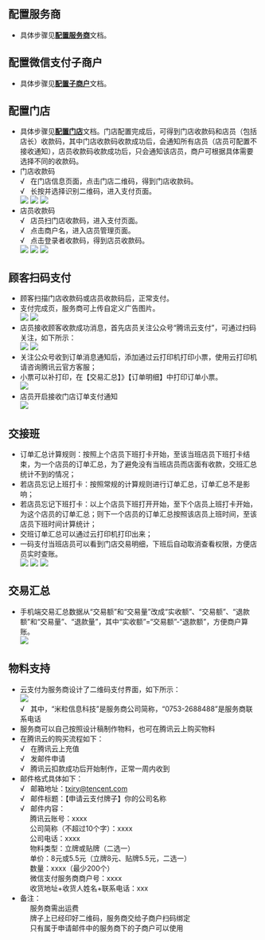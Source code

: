 ## 配置服务商
- 具体步骤见[**配置服务商**](/document/product/569/9796)文档。

## 配置微信支付子商户
- 具体步骤见[**配置子商户**](/document/product/569/9795)文档。

## 配置门店
- 具体步骤见[**配置门店**](/document/product/569/9795)文档。门店配置完成后，可得到门店收款码和店员（包括店长）收款码，其中门店收款码收款成功后，会通知所有店员（店员可配置不接收通知），店员收款码收款成功后，只会通知该店员，商户可根据具体需要选择不同的收款码。
- 门店收款码   
&radic;&nbsp;&nbsp;&nbsp;在门店信息页面，点击门店二维码，得到门店收款码。   
&radic;&nbsp;&nbsp;&nbsp;长按并选择识别二维码，进入支付页面。  
![](https://mc.qcloudimg.com/static/img/90aa6203d789427d916805eb4ac742a0/image.jpg) ![](https://mc.qcloudimg.com/static/img/41cc7e46529c635ae953362d540e8cb3/image.jpg) ![](https://mc.qcloudimg.com/static/img/6202b42ba22ee22af752635896d5916b/image.jpg)
- 店员收款码   
&radic;&nbsp;&nbsp;&nbsp;店员扫门店收款码，进入支付页面。   
&radic;&nbsp;&nbsp;&nbsp;点击商户名，进入店员管理页面。   
&radic;&nbsp;&nbsp;&nbsp;点击登录者收款码，得到店员收款码。  
![](https://mc.qcloudimg.com/static/img/86dcaa4a0676715ceb41b2986c304cbe/image.jpg) ![](https://mc.qcloudimg.com/static/img/657203f2097d11afbf35bec431b5082b/image.jpg) ![](https://mc.qcloudimg.com/static/img/20af5c69e8fbbf2f3ae6015a2c69b24d/image.jpg)
## 顾客扫码支付
- 顾客扫描门店收款码或店员收款码后，正常支付。     
- 支付完成页，服务商可上传自定义广告图片。    
![](https://mc.qcloudimg.com/static/img/6202b42ba22ee22af752635896d5916b/image.jpg) ![](https://mc.qcloudimg.com/static/img/7af8d8da0a09441a30ee9ff3b2adf91c/image.jpg)
- 店员接收顾客收款成功消息，首先店员关注公众号“腾讯云支付”，可通过扫码关注，如下所示：   
![](https://mc.qcloudimg.com/static/img/d6887a9d069ea21037b5ef4c33d04784/image.jpg) ![](https://mc.qcloudimg.com/static/img/513818dac2a0eb5fabb6b0a26c3d1c5d/image.jpg)
- 关注公众号收到订单消息通知后，添加通过云打印机打印小票，使用云打印机请咨询腾讯云官方客服；
- 小票可以补打印，在【交易汇总】》【订单明细】中打印订单小票。  
![](https://mc.qcloudimg.com/static/img/a610f0af8280b0576bec6e25105cc07a/image.png)
- 店员开启接收门店订单支付通知  
![](https://mc.qcloudimg.com/static/img/bcda7edd06e4ba8319c07561038eb8de/image.jpg)
## 交接班
- 订单汇总计算规则：按照上个店员下班打卡开始，至该当班店员下班打卡结束，为一个店员的订单汇总，为了避免没有当班店员而店面有收款，交班汇总统计不到的情况；
- 若店员忘记上班打卡：按照常规的计算规则进行订单汇总，订单汇总不是影响；
- 若店员忘记下班打卡：以上个店员下班打开开始，至下个店员上班打卡开始，为这个店员的订单汇总；则下一个店员的订单汇总按照该店员上班时间，至该店员下班时间计算统计；
- 交班订单汇总可以通过云打印机打印出来；
- 一码支付当班店员可以看到门店交易明细，下班后自动取消查看权限，方便店员实时查账。     
 ![](https://mc.qcloudimg.com/static/img/06ecdedd6b281954a1406323377b3e67/image.png) ![](https://mc.qcloudimg.com/static/img/1e0139845ab61e8c494aa0ab6d300bd0/1234.png) ![](https://mc.qcloudimg.com/static/img/a0983e5300460817394878699ae7cfe7/image.png)
 ## 交易汇总
- 手机端交易汇总数据从“交易额”和“交易量”改成“实收额”、“交易额”、“退款额”和“交易量”、“退款量”，其中“实收额”=“交易额”-“退款额”，方便商户算账。   
![](https://mc.qcloudimg.com/static/img/6de17ba29c50869bad9b051b4a1a5efd/image.png)
## 物料支持
- 云支付为服务商设计了二维码支付界面，如下所示：    
![](https://mc.qcloudimg.com/static/img/336ec1c33196ba89ec97364fa182ba0f/image.jpg)     
&radic;&nbsp;&nbsp;&nbsp;其中，“米粒信息科技”是服务商公司简称，“0753-2688488”是服务商联系电话
- 服务商可以自己按照设计稿制作物料，也可在腾讯云上购买物料
- 在腾讯云的购买流程如下：    
&radic;&nbsp;&nbsp;&nbsp;在腾讯云上充值    
&radic;&nbsp;&nbsp;&nbsp;发邮件申请    
&radic;&nbsp;&nbsp;&nbsp;腾讯云扣款成功后开始制作，正常一周内收到    
- 邮件格式具体如下：    
&radic;&nbsp;&nbsp;&nbsp;邮箱地址：txjry@tencent.com    
&radic;&nbsp;&nbsp;&nbsp;邮件标题：【申请云支付牌子】你的公司名称    
&radic;&nbsp;&nbsp;&nbsp;邮件内容：    
&nbsp;&nbsp;&nbsp;&nbsp;&nbsp;腾讯云账号：xxxx      
&nbsp;&nbsp;&nbsp;&nbsp;&nbsp;公司简称（不超过10个字）：xxxx     
&nbsp;&nbsp;&nbsp;&nbsp;&nbsp;公司电话：xxxx   
&nbsp;&nbsp;&nbsp;&nbsp;&nbsp;物料类型：立牌或贴牌（二选一）  
&nbsp;&nbsp;&nbsp;&nbsp;&nbsp;单价：8元或5.5元（立牌8元、贴牌5.5元，二选一）    
&nbsp;&nbsp;&nbsp;&nbsp;&nbsp;数量：xxxx（最少200个）   
&nbsp;&nbsp;&nbsp;&nbsp;&nbsp;微信支付服务商商户号：xxxx   
&nbsp;&nbsp;&nbsp;&nbsp;&nbsp;收货地址+收货人姓名+联系电话：xxx  
- 备注：     
&nbsp;&nbsp;&nbsp;&nbsp;&nbsp;服务商需出运费  
&nbsp;&nbsp;&nbsp;&nbsp;&nbsp;牌子上已经印好二维码，服务商交给子商户扫码绑定     
&nbsp;&nbsp;&nbsp;&nbsp;&nbsp;只有属于申请邮件中的服务商下的子商户可以使用
